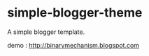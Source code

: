 simple-blogger-theme
====================

A simple blogger template.

demo : http://binarymechanism.blogspot.com
